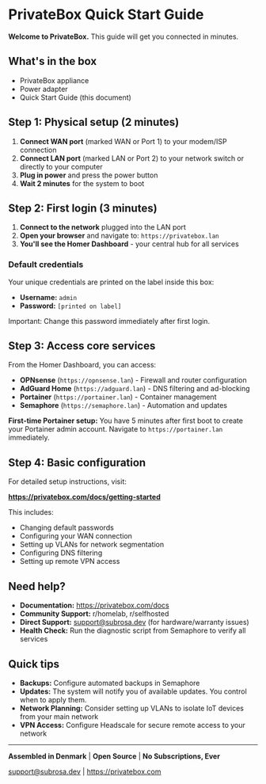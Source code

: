 # PrivateBox Quick Start Guide

**Welcome to PrivateBox.** This guide will get you connected in minutes.

## What's in the box
- PrivateBox appliance
- Power adapter
- Quick Start Guide (this document)

## Step 1: Physical setup (2 minutes)

1. **Connect WAN port** (marked WAN or Port 1) to your modem/ISP connection
2. **Connect LAN port** (marked LAN or Port 2) to your network switch or directly to your computer
3. **Plug in power** and press the power button
4. **Wait 2 minutes** for the system to boot

## Step 2: First login (3 minutes)

1. **Connect to the network** plugged into the LAN port
2. **Open your browser** and navigate to: `https://privatebox.lan`
3. **You'll see the Homer Dashboard** - your central hub for all services

### Default credentials

Your unique credentials are printed on the label inside this box:

- **Username:** `admin`
- **Password:** `[printed on label]`

Important: Change this password immediately after first login.

## Step 3: Access core services

From the Homer Dashboard, you can access:

- **OPNsense** (`https://opnsense.lan`) - Firewall and router configuration
- **AdGuard Home** (`https://adguard.lan`) - DNS filtering and ad-blocking
- **Portainer** (`https://portainer.lan`) - Container management
- **Semaphore** (`https://semaphore.lan`) - Automation and updates

**First-time Portainer setup:** You have 5 minutes after first boot to create your Portainer admin account. Navigate to `https://portainer.lan` immediately.

## Step 4: Basic configuration

For detailed setup instructions, visit:

**https://privatebox.com/docs/getting-started**

This includes:
- Changing default passwords
- Configuring your WAN connection
- Setting up VLANs for network segmentation
- Configuring DNS filtering
- Setting up remote VPN access

## Need help?

- **Documentation:** https://privatebox.com/docs
- **Community Support:** r/homelab, r/selfhosted
- **Direct Support:** support@subrosa.dev (for hardware/warranty issues)
- **Health Check:** Run the diagnostic script from Semaphore to verify all services

## Quick tips

- **Backups:** Configure automated backups in Semaphore
- **Updates:** The system will notify you of available updates. You control when to apply them.
- **Network Planning:** Consider setting up VLANs to isolate IoT devices from your main network
- **VPN Access:** Configure Headscale for secure remote access to your network

---

**Assembled in Denmark** | **Open Source** | **No Subscriptions, Ever**

support@subrosa.dev | https://privatebox.com
